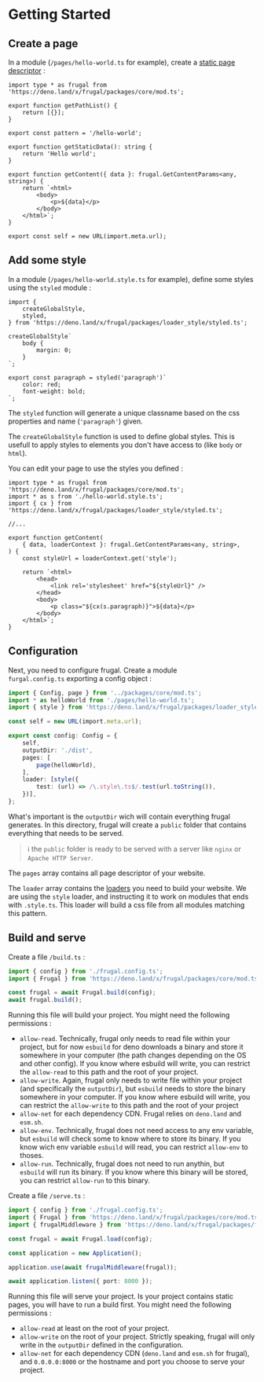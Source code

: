 # Getting Started

## Create a page

In a module (`/pages/hello-world.ts` for example), create a [static page descriptor](/docs/page-descriptor/static-page) :

```tsx
import type * as frugal from 'https://deno.land/x/frugal/packages/core/mod.ts';

export function getPathList() {
    return [{}];
}

export const pattern = '/hello-world';

export function getStaticData(): string {
    return 'Hello world';
}

export function getContent({ data }: frugal.GetContentParams<any, string>) {
    return `<html>
        <body>
            <p>${data}</p>
        </body>
    </html>`;
}

export const self = new URL(import.meta.url);
```

## Add some style

In a module (`/pages/hello-world.style.ts` for example), define some styles using the `styled` module :

```tsx
import {
    createGlobalStyle,
    styled,
} from 'https://deno.land/x/frugal/packages/loader_style/styled.ts';

createGlobalStyle`
    body {
        margin: 0;
    }
`;

export const paragraph = styled('paragraph')`
    color: red;
    font-weight: bold;
`;
```

The `styled` function will generate a unique classname based on the css properties and name (`'paragraph'`) given.

The `createGlobalStyle` function is used to define global styles. This is usefull to apply styles to elements you don't have access to (like `body` or `html`).

You can edit your page to use the styles you defined :

```tsx
import type * as frugal from 'https://deno.land/x/frugal/packages/core/mod.ts';
import * as s from './hello-world.style.ts';
import { cx } from 'https://deno.land/x/frugal/packages/loader_style/styled.ts';

//...

export function getContent(
    { data, loaderContext }: frugal.GetContentParams<any, string>,
) {
    const styleUrl = loaderContext.get('style');

    return `<html>
        <head>
            <link rel='stylesheet' href="${styleUrl}" />
        </head>
        <body>
            <p class="${cx(s.paragraph)}">${data}</p>
        </body>
    </html>`;
}
```

## Configuration

Next, you need to configure frugal. Create a module `furgal.config.ts` exporting a config object :

```ts
import { Config, page } from '../packages/core/mod.ts';
import * as helloWorld from './pages/hello-world.ts';
import { style } from 'https://deno.land/x/frugal/packages/loader_style/mod.ts';

const self = new URL(import.meta.url);

export const config: Config = {
    self,
    outputDir: './dist',
    pages: [
        page(helloWorld),
    ],
    loader: [style({
        test: (url) => /\.style\.ts$/.test(url.toString()),
    })],
};
```

What's important is the `outputDir` wich will contain everything frugal generates. In this directory, frugal will create a `public` folder that contains everything that needs to be served.

> ℹ️ the `public` folder is ready to be served with a server like `nginx` or `Apache HTTP Server`.

The `pages` array contains all page descriptor of your website.

The `loader` array contains the [loaders](/docs/concepts/loader) you need to build your website. We are using the `style` loader, and instructing it to work on modules that ends with `.style.ts`. This loader will build a css file from all modules matching this pattern.

## Build and serve

Create a file `/build.ts` :

```ts
import { config } from './frugal.config.ts';
import { Frugal } from 'https://deno.land/x/frugal/packages/core/mod.ts';

const frugal = await Frugal.build(config);
await frugal.build();
```

Running this file will build your project. You might need the following permissions :

- `allow-read`. Technically, frugal only needs to read file within your project, but for now `esbuild` for deno downloads a binary and store it somewhere in your computer (the path changes depending on the OS and other config). If you know where esbuild will write, you can restrict the `allow-read` to this path and the root of your project.
- `allow-write`. Again, frugal only needs to write file within your project (and specifically the `outputDir`), but `esbuild` needs to store the binary somewhere in your computer. If you know where esbuild will write, you can restrict the `allow-write` to this path and the root of your project
- `allow-net` for each dependency CDN. Frugal relies on `deno.land` and `esm.sh`.
- `allow-env`. Technically, frugal does not need access to any env variable, but `esbuild` will check some to know where to store its binary. If you know wich env variable `esbuild` will read, you can restrict `allow-env` to thoses.
- `allow-run`. Technically, frugal does not need to run anythin, but `esbuild` will run its binary. If you know where this binary will be stored, you can restrict `allow-run` to this binary.

Create a file `/serve.ts` :

```ts
import { config } from './frugal.config.ts';
import { Frugal } from 'https://deno.land/x/frugal/packages/core/mod.ts';
import { frugalMiddleware } from 'https://deno.land/x/frugal/packages/frugal_oak/mod.ts';

const frugal = await Frugal.load(config);

const application = new Application();

application.use(await frugalMiddleware(frugal));

await application.listen({ port: 8000 });
```

Running this file will serve your project. Is your project contains static pages, you will have to run a build first. You might need the following permissions :

- `allow-read` at least on the root of your project.
- `allow-write` on the root of your project. Strictly speaking, frugal will only write in the `outputDir` defined in the configuration.
- `allow-net` for each dependency CDN (`deno.land` and `esm.sh` for frugal), and `0.0.0.0:8000` or the hostname and port you choose to serve your project.

